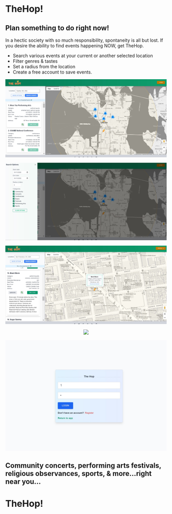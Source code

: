 # TheHop!

## Plan something to do right now!

In a hectic society with so much responsibility, spontaneity is all but lost.
If you desire the ability to find events happening NOW, get TheHop.

- Search various events at your current or another selected location
- Filter genres & tastes
- Set a radius from the location
- Create a free account to save events.

<p align="center"><img src="public/img/home_page.jpg"/></p>

<p align="center"><img src="public/img/home_page_search_bar.jpg"/></p>

<p align="center"><img src="public/img/home_page_logged_in_search.jpg"/></p>

<p align="center"><img src="public/img/profile_page_logged_in.jpg"/></p>

<p align="center"><img src="public/img/login_page.jpg"/></p>

## Community concerts, performing arts festivals, religious observances, sports, & more…right near you…

# TheHop!
